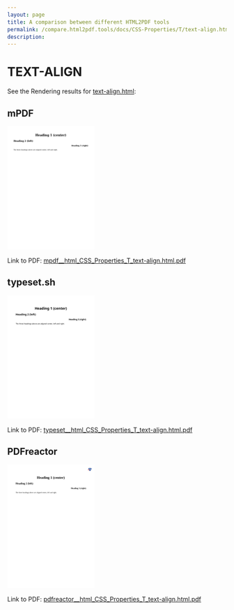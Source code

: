 ```yaml
---
layout: page
title: A comparison between different HTML2PDF tools
permalink: /compare.html2pdf.tools/docs/CSS-Properties/T/text-align.html
description: 
---
```


# TEXT-ALIGN

See the Rendering results for [text-align.html](/html/CSS%20Properties/T/text-align.html):

## mPDF
![](mpdf__html_CSS_Properties_T_text-align.html.png) 

Link to PDF: [mpdf__html_CSS_Properties_T_text-align.html.pdf](mpdf__html_CSS_Properties_T_text-align.html.pdf)

## typeset.sh
![](typeset__html_CSS_Properties_T_text-align.html.png) 

Link to PDF: [typeset__html_CSS_Properties_T_text-align.html.pdf](typeset__html_CSS_Properties_T_text-align.html.pdf)

## PDFreactor
![](pdfreactor__html_CSS_Properties_T_text-align.html.png) 

Link to PDF: [pdfreactor__html_CSS_Properties_T_text-align.html.pdf](pdfreactor__html_CSS_Properties_T_text-align.html.pdf)
